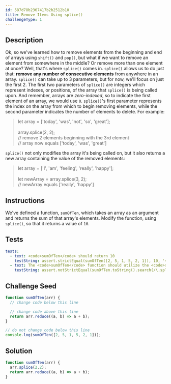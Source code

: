 ```yaml
---
id: 587d78b2367417b2b2512b10
title: Remove Items Using splice()
challengeType: 1
---
```


## Description
<section id='description'>
Ok, so we've learned how to remove elements from the beginning and end of arrays using <code>shift()</code> and <code>pop()</code>, but what if we want to remove an element from somewhere in the middle? Or remove more than one element at once? Well, that's where <code>splice()</code> comes in. <code>splice()</code> allows us to do just that: <strong>remove any number of consecutive elements</strong> from anywhere in an array.
<code>splice()</code> can take up to 3 parameters, but for now, we'll focus on just the first 2. The first two parameters of <code>splice()</code> are integers which represent indexes, or positions, of the array that <code>splice()</code> is being called upon. And remember, arrays are <em>zero-indexed</em>, so to indicate the first element of an array, we would use <code>0</code>. <code>splice()</code>'s first parameter represents the index on the array from which to begin removing elements, while the second parameter indicates the number of elements to delete. For example:
<blockquote>let array = ['today', 'was', 'not', 'so', 'great'];<br><br>array.splice(2, 2);<br>// remove 2 elements beginning with the 3rd element<br>// array now equals ['today', 'was', 'great']</blockquote>
<code>splice()</code> not only modifies the array it's being called on, but it also returns a new array containing the value of the removed elements:
<blockquote>let array = ['I', 'am', 'feeling', 'really', 'happy'];<br><br>let newArray = array.splice(3, 2);<br>// newArray equals ['really', 'happy']</blockquote>
</section>

## Instructions
<section id='instructions'>
We've defined a function, <code>sumOfTen</code>, which takes an array as an argument and returns the sum of that array's elements. Modify the function, using <code>splice()</code>, so that it returns a value of <code>10</code>.
</section>

## Tests
<section id='tests'>

```yml
tests:
  - text: <code>sumOfTen</code> should return 10
    testString: assert.strictEqual(sumOfTen([2, 5, 1, 5, 2, 1]), 10, '<code>sumOfTen</code> should return 10');
  - text: The <code>sumOfTen</code> function should utilize the <code>splice()</code> method
    testString: assert.notStrictEqual(sumOfTen.toString().search(/\.splice\(/), -1, 'The <code>sumOfTen</code> function should utilize the <code>splice()</code> method');

```

</section>

## Challenge Seed
<section id='challengeSeed'>

<div id='js-seed'>

```js
function sumOfTen(arr) {
  // change code below this line

  // change code above this line
  return arr.reduce((a, b) => a + b);
}

// do not change code below this line
console.log(sumOfTen([2, 5, 1, 5, 2, 1]));
```

</div>



</section>

## Solution
<section id='solution'>

```js
function sumOfTen(arr) {
  arr.splice(2,2);
  return arr.reduce((a, b) => a + b);
}
```
</section>
